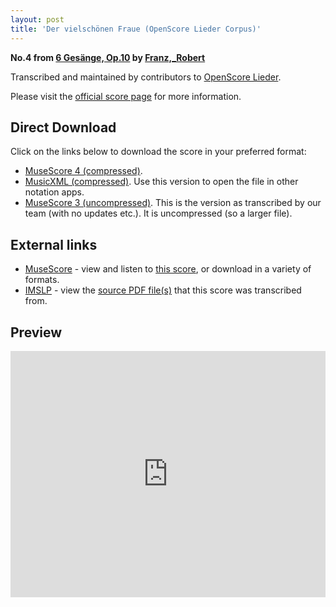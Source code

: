```yaml
---
layout: post
title: 'Der vielschönen Fraue (OpenScore Lieder Corpus)'
---
```


__No.4 from [6 Gesänge, Op.10](https://fourscoreandmore.org/OpenScore/Franz%2C_Robert/6_Ges%C3%A4nge%2C_Op.10/) by [Franz,_Robert](https://fourscoreandmore.org/OpenScore/Franz%2C_Robert)__

Transcribed and maintained by contributors to [OpenScore Lieder].

Please visit the [official score page] for more information.

[official score page]: https://musescore.com/openscore-lieder-corpus/scores/6826157
[OpenScore Lieder]: https://musescore.com/openscore-lieder-corpus

## Direct Download

Click on the links below to download the score in your preferred format:
- [MuseScore 4 (compressed)](https://fourscoreandmore.org/OpenScore/Franz%2C_Robert/6_Ges%C3%A4nge%2C_Op.10/4_Der_vielsch%C3%B6nen_Fraue.mscz).
- [MusicXML (compressed)](https://fourscoreandmore.org/OpenScore/Franz%2C_Robert/6_Ges%C3%A4nge%2C_Op.10/4_Der_vielsch%C3%B6nen_Fraue.mxl). Use this version to open the file in other notation apps.
- [MuseScore 3 (uncompressed)](https://raw.githubusercontent.com/OpenScore/Lieder/refs/heads/main/scores/Franz%2C_Robert/6_Ges%C3%A4nge%2C_Op.10/4_Der_vielsch%C3%B6nen_Fraue/lc6826157.mscx). This is the version as transcribed by our team (with no updates etc.). It is uncompressed (so a larger file).

## External links

- [MuseScore] - view and listen to [this score][MuseScore], or download in a variety of formats.
- [IMSLP] - view the [source PDF file(s)][IMSLP] that this score was transcribed from.

[MuseScore]: https://musescore.com/score/6826157
[IMSLP]: https://imslp.org/wiki/Special:ReverseLookup/96278

## Preview

<iframe width="100%" height="394" src="https://musescore.com/openscore-lieder-corpus/scores/6826157/embed" frameborder="0" allowfullscreen allow="autoplay; fullscreen"></iframe>
